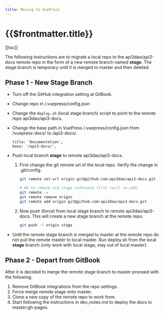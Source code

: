 ```yaml
---
title: Moving to VuePress
---
```


# {{$frontmatter.title}}

[[toc]]

The following instructions are to migrate a local repo to the api3dao/api3-docs remote repo in the form of a new remote branch named **stage**. The stage branch is temporary until it is merged to master and then deleted.


## Phase 1 - New Stage Branch

- Turn off the GitHub integration setting at GitBook.

- Change repo in /.vuepress/config.json

- Change the `deploy.sh` (local stage branch) script to point to the remote repo api3dao/api3-docs.

- Change the base path in VuePress /.vuepress/config.json from /vuepress-docs/ to /api3-docs/.

    ```
    title: 'Documentation',
    base: '/api3-docs/',
    ```

- Push local branch **stage** to remote api3dao/api3-docs.

  1. First change the git remote url of the local repo. Verify the change in .git/config.

      ```bash
      git remote set-url origin git@github.com:api3dao/api3-docs.git
      
      # OR to remove old stage reference first (will re-add)
      git remote -v 
      git remote remove origin 
      git remote add origin git@github.com:api3dao/api3-docs.git  
      ```

  1. Now push (force) from local stage branch to remote api3dao/api3-docs. This will create a new stage branch at the remote repo.

      ```bash
      git push -f origin stage
      ```

- Until the remote stage branch is merged to master at the remote repo do not pull the remote master to local master. Run deploy.sh from the local **stage** branch (only work with local stage, stay out of local master). 

## Phase 2 - Depart from GitBook

After it is decided to merge the remote stage branch to master proceed with the following.

  1. Remove GitBook integrations from the repo settings.
  1. Force merge remote stage onto master.
  1. Clone a new copy of the remote repo to work from.
  1. Start following the instructions in dev_notes.md to deploy the docs to master:gh-pages.
  